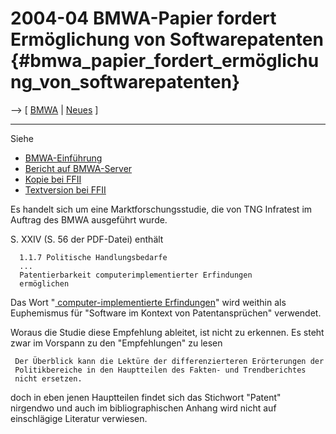 # 2004-04 BMWA-Papier fordert Ermöglichung von Softwarepatenten {#bmwa_papier_fordert_ermöglichung_von_softwarepatenten}

\--\> \[ [ BMWA](SwpatbmwaDe "wikilink") \| [
Neues](SwpatcninoDe "wikilink") \]

------------------------------------------------------------------------

Siehe

-   [BMWA-Einführung](http://www.bmwa.bund.de/bmwa/generator/Navigation/Unternehmer/e-business,did=5876.html "wikilink")
-   [Bericht auf
    BMWA-Server](http://www.bmwa.bund.de/Redaktion/Inhalte/Downloads/7-faktenbericht-monitoring-infowirtschaft,property=pdf.pdf "wikilink")
-   [Kopie bei
    FFII](http://swpat.ffii.org/papiere/bmwa0404/bmwa0404.pdf "wikilink")
-   [Textversion bei
    FFII](http://swpat.ffii.org/papiere/bmwa0404/bmwa0404.txt "wikilink")

Es handelt sich um eine Marktforschungsstudie, die von TNG Infratest im
Auftrag des BMWA ausgeführt wurde.

S. XXIV (S. 56 der PDF-Datei) enthält

`  1.1.7 Politische Handlungsbedarfe`\
`  ...`\
`  Patentierbarkeit computerimplementierter Erfindungen`\
`  ermöglichen`

Das Wort \"[ computer-implementierte
Erfindungen](EubsaKinvDe "wikilink")\" wird weithin als Euphemismus für
\"Software im Kontext von Patentansprüchen\" verwendet.

Woraus die Studie diese Empfehlung ableitet, ist nicht zu erkennen. Es
steht zwar im Vorspann zu den \"Empfehlungen\" zu lesen

` Der Überblick kann die Lektüre der differenzierteren Erörterungen der`\
` Politikbereiche in den Hauptteilen des Fakten- und Trendberichtes`\
` nicht ersetzen.`

doch in eben jenen Hauptteilen findet sich das Stichwort \"Patent\"
nirgendwo und auch im bibliographischen Anhang wird nicht auf
einschlägige Literatur verwiesen.
